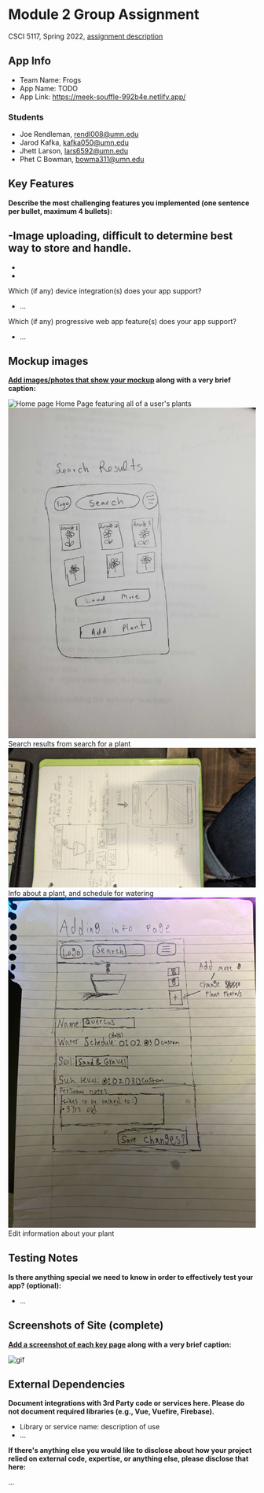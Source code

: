 # Module 2 Group Assignment

CSCI 5117, Spring 2022, [assignment description](https://canvas.umn.edu/courses/355584/pages/project-2)

## App Info

- Team Name: Frogs
- App Name: TODO
- App Link: <https://meek-souffle-992b4e.netlify.app/>

### Students

- Joe Rendleman, rendl008@umn.edu
- Jarod Kafka, kafka050@umn.edu
- Jhett Larson, lars6592@umn.edu
- Phet C Bowman, bowma311@umn.edu

## Key Features

**Describe the most challenging features you implemented
(one sentence per bullet, maximum 4 bullets):**

-Image uploading, difficult to determine best way to store and handle.
-
-
-

Which (if any) device integration(s) does your app support?

- ...

Which (if any) progressive web app feature(s) does your app support?

- ...

## Mockup images

**[Add images/photos that show your mockup](https://stackoverflow.com/questions/10189356/how-to-add-screenshot-to-readmes-in-github-repository) along with a very brief caption:**

![Home page](/public/home_page.png) Home Page featuring all of a user's plants
![Search page](/public/search_page.jpg) Search results from search for a plant
![Info page](/public/info_page.jpg) Info about a plant, and schedule for watering
![Edit page](/public/edit_page.jpg) Edit information about your plant

## Testing Notes

**Is there anything special we need to know in order to effectively test your app? (optional):**

- ...

## Screenshots of Site (complete)

**[Add a screenshot of each key page](https://stackoverflow.com/questions/10189356/how-to-add-screenshot-to-readmes-in-github-repository)
along with a very brief caption:**

![gif](https://media.giphy.com/media/o0vwzuFwCGAFO/giphy.gif)

## External Dependencies

**Document integrations with 3rd Party code or services here.
Please do not document required libraries (e.g., Vue, Vuefire, Firebase).**

- Library or service name: description of use
- ...

**If there's anything else you would like to disclose about how your project
relied on external code, expertise, or anything else, please disclose that
here:**

...
